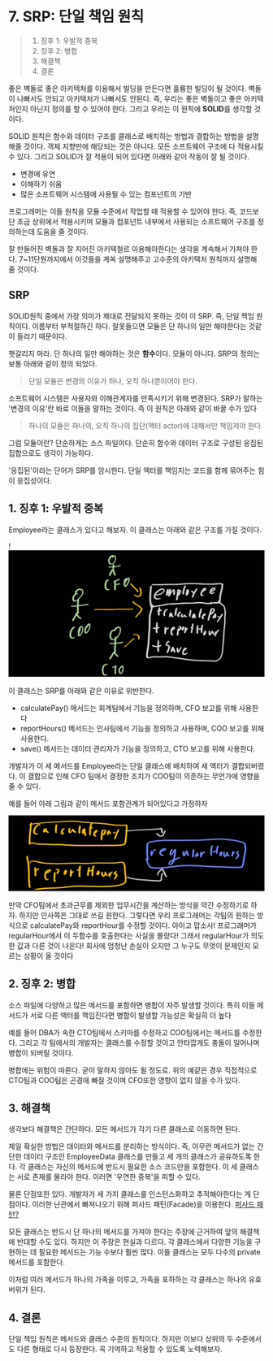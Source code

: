 # 7. SRP: 단일 책임 원칙

> 1. 징후 1: 우발적 중복
> 2. 징후 2: 병합
> 3. 해결책
> 4. 결론

좋은 벽돌로 좋은 아키텍처를 이용해서 빌딩을 만든다면 훌륭한 빌딩이 될 것이다. 벽돌이 나빠서도 안되고 아키텍처가 나빠서도 안된다. 즉, 우리는 좋은 벽돌이고 좋은 아키텍처인지 아닌지 정의를 할 수 있어야 한다. 그리고 우리는 이 원칙에 **SOLID**를 생각할 것이다.

SOLID 원칙은 함수와 데이터 구조를 클래스로 배치하는 방법과 결합하는 방법을 설명해줄 것이다. 객체 지향만에 해당되는 것은 아니다. 모든 소프트웨어 구조에 다 적용시킬 수 있다. 그리고 SOLID가 잘 적용이 되어 있다면 아래와 같이 작동이 잘 될 것이다.

- 변경에 유연
- 이해하기 쉬움
- 많은 소프트웨어 시스템에 사용될 수 있는 컴포넌트의 기반

프로그래머는 이들 원칙을 모듈 수준에서 작업할 때 적용할 수 있어야 한다. 즉, 코드보단 조금 상위에서 적용시키며 모듈과 컴포넌트 내부에서 사용되는 소프트웨어 구조를 정의하는데 도움을 줄 것이다.

잘 만들어진 벽돌과 잘 지어진 아키텍철르 이용해야한다는 생각을 계속해서 가져야 한다. 7~11단원까지에서 이것들을 계쏙 설명해주고 고수준의 아키텍처 원칙까지 설명해 줄 것이다.

## SRP

SOLID원칙 중에서 가장 의미가 제대로 전달되지 못하는 것이 이 SRP. 즉, 단일 책임 원칙이다. 이름부터 부적절하긴 하다. 잘못들으면 모듈은 단 하나의 일만 해야한다는 것같이 들리기 때문이다.

햇갈리지 마라. 단 하나의 일만 해야하는 것은 **함수**이다. 모듈이 아니다. SRP의 정의는 보통 아래와 같이 정의 되었다.

> 단일 모듈은 변경의 이유가 하나, 오직 하나뿐이어야 한다.

소프트웨어 시스템은 사용자와 이해관계자를 만족시키기 위해 변경된다. SRP가 말하는 '변경의 이유'란 바로 이들을 말하는 것이다. 즉 이 원칙은 아래와 같이 바꿀 수가 있다

> 하나의 모듈은 하나의, 오직 하나의 집단(액터 actor)에 대해서만 책임져야 한다.

그럼 모듈이란? 단순하게는 소스 파일이다. 단순히 함수와 데이터 구조로 구성된 응집된 집합으로도 생각이 가능하다. 

'응집된'이라는 단어가 SRP를 암시한다. 단일 액터를 책임지는 코드를 함께 묶어주는 힘이 응집성이다.

## 1. 징후 1: 우발적 중복

Employee라는 클래스가 있다고 해보자. 이 클래스는 아래와 같은 구조를 가질 것이다.

!![](Notes_210629_153850.jpg)

이 클래스는 SRP를 아래와 같은 이유로 위반한다.

- calculatePay() 메서드는 회계팀에서 기능을 정의하며, CFO 보고를 위해 사용한다
- reportHours() 메서드는 인사팀에서 기능을 정의하고 사용하며, COO 보고를 위해 사용한다.
- save() 메서드는 데이터 관리자가 기능을 정의하고, CTO 보고를 위해 사용한다.

개발자가 이 세 메서드를 Employee라는 단일 클래스에 배치하여 세 액터가 결합되버렸다. 이 결합으로 인해 CFO 팀에서 결정한 조치가 COO팀이 의존하는 무언가에 영향을 줄 수 있다.

예를 들어 아래 그림과 같이 메서드 포함관계가 되어있다고 가정하자

![](Notes_210629_154800.jpg)

만약 CFO팀에서 초과근무를 제외한 업무시간을 계산하는 방식을 약간 수정하기로 하자. 하지만 인사쪽은 그대로 쓰길 원한다. 그렇다면 우리 프로그래머는 각팀의 원하는 방식으로 calculatePay와 reportHour를 수정할 것이다. 아이고 맙소사! 프로그래머가 regularHour에서 이 두함수를 호출한다는 사실을 몰랐다! 그래서 regularHour가 의도한 값과 다른 것이 나온다! 회사에 엄청난 손실이 오지만 그 누구도 무엇이 문제인지 모르는 상황이 올 것이다

## 2. 징후 2: 병합

소스 파일에 다양하고 많은 메서드를 포함하면 병합이 자주 발생할 것이다. 특히 이들 메서드가 서로 다른 액터를 책임진다면 병합이 발생할 가능성은 확실히 더 높다

예를 들어 DBA가 속한 CTO팀에서 스키마를 수정하고 COO팀에서는 메서드를 수정한다. 그리고 각 팀에서의 개발자는 클래스를 수정할 것이고 안타깝게도 충돌이 일어나며 병합이 되버릴 것이다.

병합에는 위험이 따른다. 굳이 말하지 않아도 될 정도로. 위의 예같은 경우 직접적으로 CTO팀과 COO팀은 곤경에 빠질 것이며 CFO또한 영향이 없지 않을 수가 있다.

## 3. 해결책

생각보다 해결책은 간단하다. 모든 메서드가 각기 다른 클래스로 이동하면 된다.

제일 확실한 방법은 데이터와 메서드를 분리하는 방식이다. 즉, 아무런 메서드가 없는 간단한 데이터 구조인 EmployeeData 클래스를 만들고 세 개의 클래스가 공유하도록 한다. 각 클래스는 자신의 메서드에 반드시 필요한 소스 코드만을 포함한다. 이 세 클래스는 서로 존재를 몰라야 한다. 이러면 '우연한 중복'을 피할 수 있다.

물론 단점또한 있다. 개발자가 세 가지 클래스를 인스턴스화하고 추적해야한다는 게 단점이다. 이러한 난관에서 빠져나오기 위해 퍼사드 패턴(Facade)을 이용한다. [퍼사드 패턴?](https://lktprogrammer.tistory.com/42)

모든 클래스는 반드시 단 하나의 메서드를 가져야 한다는 주장에 근거하여 앞의 해결책에 반대할 수도 있다. 하지만 이 주장은 현실과 다르다. 각 클래스에서 다양한 기능을 구현하는 데 필요한 메서드는 기능 수보다 훨씬 많다. 이들 클래스는 모두 다수의 private 메서드를 포함한다.

이처럼 여러 메서드가 하나의 가족을 이루고, 가족을 포하하는 각 클래스는 하나의 유효버위가 된다.

## 4. 결론

단일 책임 원칙은 메서드와 클래스 수준의 원칙이다. 하지만 이보다 상위의 두 수준에서도 다른 형태로 다시 등장한다. 꼭 기억하고 적용할 수 있도록 노력해보자.

